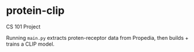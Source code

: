 # protein-clip
CS 101 Project 

Running ```main.py``` extracts proten-receptor data from Propedia, then builds + trains a CLIP model. 
